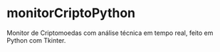 # monitorCriptoPython
Monitor de Criptomoedas com análise técnica em tempo real, feito em Python com Tkinter.
